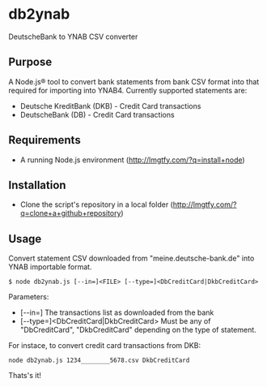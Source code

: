 # db2ynab
DeutscheBank to YNAB CSV converter

## Purpose
A Node.js® tool to convert bank statements from bank CSV format into that required for importing into YNAB4. Currently supported statements are:
- Deutsche KreditBank (DKB) - Credit Card transactions
- DeutscheBank (DB) - Credit Card transactions

## Requirements
- A running Node.js environment (http://lmgtfy.com/?q=install+node)

## Installation
- Clone the script's repository in a local folder (http://lmgtfy.com/?q=clone+a+github+repository)

## Usage

Convert statement CSV downloaded from "meine.deutsche-bank.de" into YNAB importable format.

```$ node db2ynab.js [--in=]<FILE> [--type=]<DbCreditCard|DkbCreditCard>```

Parameters:
- [--in=]<FILE> The transactions list as downloaded from the bank
- [--type=]<DbCreditCard|DkbCreditCard> Must be any of "DbCreditCard", "DkbCreditCard" depending on the type of statement.

For instace, to convert credit card transactions from DKB:

```
node db2ynab.js 1234________5678.csv DkbCreditCard
```

Thats's it!
